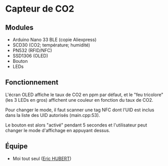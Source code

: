# Capteur de CO2

## Modules

- Arduino Nano 33 BLE (copie Aliexpress)
- SCD30 (CO2; température; humidité)
- PN532 (RFID/NFC)
- SSD1306 (OLED)
- Bouton
- LEDs

## Fonctionnement

L'écran OLED affiche le taux de CO2 en ppm par défaut, et le "feu tricolore" (les 3 LEDs en gros) affichent une couleur en fonction du taux de CO2.

Pour changer le mode, il faut scanner une tag NFC dont l'UID est inclus dans la liste des UID autorisés (main.cpp:53).

Le bouton est alors "activé" pendant 5 secondes et l'utilisateur peut changer le mode d'affichage en appuyant dessus.

## Équipe

- Moi tout seul ([Eric HUBERT](https://github.com/ImLyenx))
